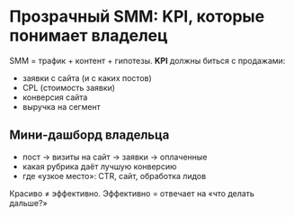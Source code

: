 # Прозрачный SMM: KPI, которые понимает владелец

SMM = трафик + контент + гипотезы. **KPI** должны биться с продажами:

- заявки с сайта (и с каких постов)
- CPL (стоимость заявки)
- конверсия сайта
- выручка на сегмент

## Мини-дашборд владельца
- пост → визиты на сайт → заявки → оплаченные
- какая рубрика даёт лучшую конверсию
- где «узкое место»: CTR, сайт, обработка лидов

Красиво ≠ эффективно. Эффективно = отвечает на «что делать дальше?»

